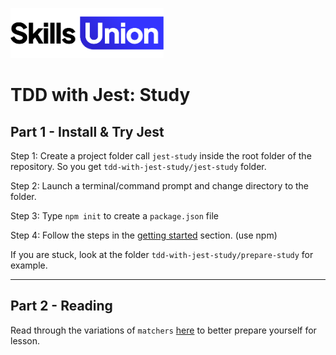 [<img src="assets/images/su-logo.png" alt="Skills Union Logo" height="80px" />](https://www.skillsunion.com/)

# TDD with Jest: Study

## Part 1 - Install & Try Jest

Step 1: Create a project folder call `jest-study` inside the root folder of the repository. So you get `tdd-with-jest-study/jest-study` folder.

Step 2: Launch a terminal/command prompt and change directory to the folder.

Step 3: Type `npm init` to create a `package.json` file

Step 4: Follow the steps in the [getting started](https://jestjs.io/docs/getting-started) section. (use npm)

If you are stuck, look at the folder `tdd-with-jest-study/prepare-study` for example.

---

## Part 2 - Reading

Read through the variations of `matchers` [here](https://jestjs.io/docs/using-matchers) to better prepare yourself for lesson.
